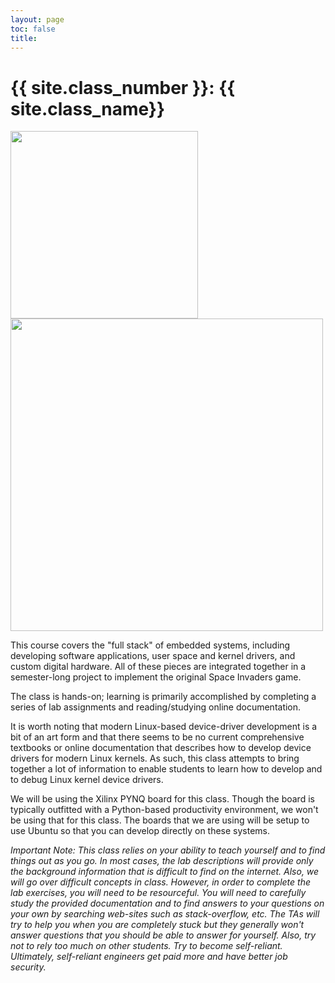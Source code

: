 ```yaml
---
layout: page
toc: false
title: 
---
```


# {{ site.class_number }}: {{ site.class_name}}

<p float="left">
<img src="{% link media/full_stack.png %}" width="300">
<img src="{% link media/pynq.jpg %}" width="500">
</p>

This course covers the "full stack" of embedded systems, including developing software applications, user space and kernel drivers, and custom digital hardware.  All of these pieces are integrated together in a semester-long project to implement the original Space Invaders game.

<!-- This course has been updated to focus on Linux-based embedded systems and focuses on general programming in a Linux environment, with a focus on device drivers and hardware development.  -->

The class is hands-on; learning is primarily accomplished by completing a series of lab assignments and reading/studying online documentation.

It is worth noting that modern Linux-based device-driver development is a bit of an art form and that there seems to be no current comprehensive textbooks or online documentation that describes how to develop device drivers for modern Linux kernels. As such, this class attempts to bring together a lot of information to enable students to learn how to develop and to debug Linux kernel device drivers.

We will be using the Xilinx PYNQ board for this class. Though the board is typically outfitted with a Python-based productivity environment, we won't be using that for this class. The boards that we are using will be setup to use Ubuntu so that you can develop directly on these systems.

*Important Note: This class relies on your ability to teach yourself and to find things out as you go. In most cases, the lab descriptions will provide only the background information that is difficult to find on the internet. Also, we will go over difficult concepts in class. However, in order to complete the lab exercises, you will need to be resourceful. You will need to carefully study the provided documentation and to find answers to your questions on your own by searching web-sites such as stack-overflow, etc. The TAs will try to help you when you are completely stuck but they generally won't answer questions that you should be able to answer for yourself. Also, try not to rely too much on other students. Try to become self-reliant. Ultimately, self-reliant engineers get paid more and have better job security.*
